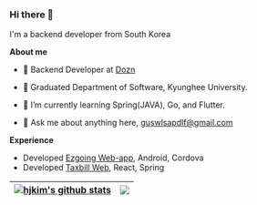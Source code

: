 ### Hi there 👋  

I'm a backend developer from South Korea
  
**About me**  

- 💼 Backend Developer at [Dozn](https://www.dozn.co.kr/)

- 🏫 Graduated Department of Software, Kyunghee University.

- 🌱 I’m currently learning Spring(JAVA), Go, and Flutter. 

- 💬 Ask me about anything here, guswlsapdlf@gmail.com

**Experience**  
  
- Developed [Ezgoing Web-app](https://www.ezgoing.co.kr), Android, Cordova
- Developed [Taxbill Web](https://taxbill.dozn.co.kr), React, Spring

<!-- <p align="center"><a href="https://github.com/anuraghazra/github-readme-stats"><img align="center" src="https://github-readme-stats.vercel.app/api/top-langs/?username=dev-hjkim&layout=compact&theme=buefy&hide_border=true" /></a></p> -->


| <a href="https://github.com/anuraghazra/github-readme-stats"><img align="center" src="https://github-readme-stats.vercel.app/api?username=dev-hjkim&show_icons=true&include_all_commits=true&theme=buefy&hide_border=true&&hide=stars,contribs" alt="hjkim's github stats" /></a> | <a href="https://github.com/anuraghazra/github-readme-stats"><img align="center" src="https://github-readme-stats.vercel.app/api/top-langs/?username=dev-hjkim&layout=compact&theme=buefy&hide_border=true" /></a> |
| ------------- | ------------- |  
